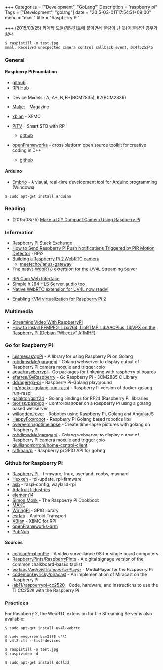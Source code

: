 +++
Categories = ["Development", "GoLang"]
Description = "raspberry pi"
Tags = ["Development", "golang"]
date = "2015-03-01T17:54:51+09:00"
menu = "main"
title = "Raspberry Pi"

+++
(2015/03/25) 카메라 모듈(개발키트에 붙이면서 불량이 난 듯)이 불량인 경우가 있다.
```
$ raspistill -o test.jpg
mmal: Received unexpected camera control callback event, 0x4f525245
```

### General
#### Raspberry Pi Foundation
  - [github](https://github.com/raspberrypi)
  - [RPi Hub](http://elinux.org/RPi_Hub)
* Device Models : A, A+, B, B+(BCM2835), B2(BCM2836)

* [Make:](http://makezine.com/) - Magazine
* [xbian](http://www.xbian.org/) - XBMC
* [PiTV](http://pitv.pw/) - Smart STB with RPi
	- [github](https://github.com/philplckthun/PiTV)
* [openFrameworks](http://openframeworks.cc/) - cross platform open source toolkit for creative coding in C++
	- [github](https://github.com/openFrameworks-arm)

#### Arduino
* [Embrio](http://www.embrio.io/) - A visual, real-time development tool for Arduino programming (Windows)

```
$ sudo apt-get install arduino
```



### Reading
* (2015/03/25) [Make a DIY Compact Camera Using Raspberry Pi](http://petapixel.com/2015/03/25/make-a-diy-compact-camera-using-raspberry-pi/)


### Information
* [Raspberry Pi Stack Exchange](http://raspberrypi.stackexchange.com/)
* [How to Send Raspberry Pi Push Notifications Triggered by PIR Motion Detector](http://videos.cctvcamerapros.com/raspberry-pi/send-push-notifications-pir-motion-detector.html) - RPi2
* [Building a Raspberry Pi 2 WebRTC camera](http://www.rs-online.com/designspark/electronics/blog/building-a-raspberry-pi-2-webrtc-camera)
  - [meetecho/janus-gateway](https://github.com/meetecho/janus-gateway)
* [The native WebRTC extension for the UV4L Streaming Server](http://www.linux-projects.org/modules/news/article.php?storyid=174)
- [RPi Cam Web Interface](http://www.raspberrypi.org/forums/viewtopic.php?f=43&t=63276)
- [Simple h.264 HLS Server, audio too](http://www.raspberrypi.org/forums/viewtopic.php?f=43&t=54669)
- [Native WebRTC extension for UV4L now ready!](http://www.raspberrypi.org/forums/viewtopic.php?f=43&t=105019)

* [Enabling KVM virtualization for Raspberry Pi 2](http://blog.flexvdi.es/2015/03/17/enabling-kvm-virtualization-on-the-raspberry-pi-2/)


### Multimedia
* [Streaming Video With RaspberryPi](http://www.tmplab.org/wiki/index.php/Streaming_Video_With_RaspberryPi)
* [How to install FFMPEG, Libx264, LibRTMP, LibAACPlus, LibVPX on the Raspberry Pi (Debian “Wheezy” ARMHF)](http://owenashurst.com/?p=242)


### Go for Raspberry Pi
* [luismesas/goPi](https://github.com/luismesas/goPi) - A library for using Raspberry Pi on Golang
* [robdimsdale/garagepi](https://github.com/robdimsdale/garagepi) - Golang webserver to display output of Raspberry Pi camera module and trigger gpio
* [aqua/raspberrypi](https://github.com/aqua/raspberrypi) - Go packages for tinkering with raspberry pi boards
* [efarres/GoRaspberry](https://github.com/efarres/GoRaspberry) - Go Raspberry Pi - BCM2835 C Library
* [ddrager/go-pi](https://github.com/ddrager/go-pi) - Raspberry Pi-Golang playground
* [jig/docker-golang-run-raspi](https://github.com/jig/docker-golang-run-raspi) - Raspberry Pi version of docker-golang-run-raspi
* [galaktor/gorf24](https://github.com/galaktor/gorf24) - Golang bindings for RF24 (Raspberry Pi) libraries
* [biorisk/panpigo](https://github.com/biorisk/panpigo) - Control pianobar on a Raspberry Pi using a golang based webserver
* [willogden/rover](https://github.com/willogden/rover) - Robotics using Raspberry Pi, Golang and AngularJS
* [HappyFox/robot](https://github.com/HappyFox/robot) - Raspberry Pi Golang based robotics libs
* [overeemm/gotimelapse](https://github.com/overeemm/gotimelapse) - Create time-lapse pictures with golang on Raspberry PI
* [robdimsdale/garagepi](https://github.com/robdimsdale/garagepi) - Golang webserver to display output of Raspberry Pi camera module and trigger gpio
* [giullianomorroni/home-control-client](https://github.com/giullianomorroni/home-control-client)
* [rafkhan/pi](https://github.com/rafkhan/pi) - Raspberry pi GPIO API for golang



### Github for Raspberry Pi
* [Raspberry Pi](https://github.com/raspberrypi) - firmware, linux, userland, noobs, maynard
* [Hexxeh](https://github.com/Hexxeh) - rpi-update, rpi-firmware
* [asb](https://github.com/asb) - raspi-config, wayland-rpi
* [Adafruit Industries](https://github.com/adafruit)
* [element14](https://github.com/element14)
* [Simon Monk](https://github.com/simonmonk) - The Raspberry Pi Cookbook
* [MAKE](https://github.com/Make-Magazine)
* [WiringPi](https://github.com/WiringPi) - GPIO library
* [esrlab](https://github.com/esrlabs/) - Android Transport
* [XBian](https://github.com/xbianonpi) - XBMC for RPi
* [openFrameworks-arm](https://github.com/openFrameworks-arm)
* [PubNub](https://github.com/pubnub)


#### Sources
* [ccrisan/motionPie](https://github.com/ccrisan/motionPie) - A video surveillance OS for single board computers
* [RaspberryPints/RaspberryPints](https://github.com/RaspberryPints/RaspberryPints) - A digital signage version of the common chalkboard-based taplist
* [esrlabs/AndroidTransporterPlayer](https://github.com/esrlabs/AndroidTransporterPlayer) - MediaPlayer for the Raspberry Pi
* [codemonkeyricky/piracast](https://github.com/codemonkeyricky/piracast) - An implementation of Miracast on the Raspberry Pi
* [lab11/raspberrypi-cc2520](https://github.com/lab11/raspberrypi-cc2520) - Code, hardware, and instructions to use the TI CC2520 with the Raspberry Pi



### Practices
For Raspberry 2, the WebRTC extension for the Streaming Server is also available:
```
$ sudo apt-get install uv4l-webrtc
```

```
$ sudo modprobe bcm2835-v4l2
$ v4l2-ctl --list-devices
```

```
$ raspistill -o test.jpg
$ raspivideo -d
```

```
$ sudo apt-get install dcfldd
```
